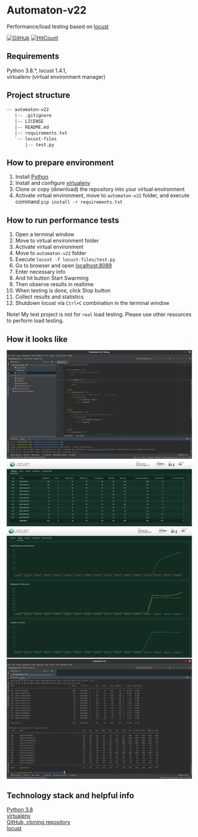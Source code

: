 # Automaton-v22
Performance/load testing based on [locust](https://locust.io/) 

[![GitHub](https://img.shields.io/github/license/mashape/apistatus.svg)](https://github.com/BurhanH/automaton-v22/blob/master/LICENSE)
[![HitCount](http://hits.dwyl.com/BurhanH/Automaton-v22.svg)](http://hits.dwyl.com/BurhanH/Automaton-v22)

## Requirements
Python 3.8.\*, locust 1.4.1, <br>
virtualenv (virtual environment manager) <br>

## Project structure
```text
-- automaton-v22
   |-- .gitignore
   |-- LICENSE
   |-- README.md
   |-- requirements.txt
   `-- locust-files
       |-- test.py
```

## How to prepare environment
1) Install [Python](https://www.python.org/downloads/)
2) Install and configure [virtualenv](https://packaging.python.org/guides/installing-using-pip-and-virtual-environments/)
3) Clone or copy (download) the repository into your virtual environment
4) Activate virtual environment, move to `automaton-v22` folder, and execute command `pip install -r requirements.txt`

## How to run performance tests
1) Open a terminal window
2) Move to virtual environment folder
3) Activate virtual environment
4) Move to `automaton-v22` folder
5) Execute `locust -f locust-files/test.py`
6) Go to browser and open [localhost:8089](http://localhost:8089)
7) Enter necessary info
8) And hit button Start Swarming
9) Then observe results in realtime
10) When testing is done, click Stop button
11) Collect results and statistics
12) Shutdown locust via `Ctrl+C` combination in the terminal window

Note! My test project is not for `real` load testing.
Please use other resources to perform load testing.

## How it looks like

![alt text](/screenshots/test-code.png "Test code") <br>
![alt text](/screenshots/statistics.png "Statistics") <br>
![alt text](/screenshots/charts.png "Charts") <br>
![alt text](/screenshots/statistics-2.png "Statistics 2") <br>

## Technology stack and helpful info
[Python 3.8](https://docs.python.org/3.8/) <br>
[virtualenv](https://packaging.python.org/guides/installing-using-pip-and-virtualenv/) <br>
[GitHub, cloning repository](https://docs.github.com/en/free-pro-team@latest/github/creating-cloning-and-archiving-repositories/cloning-a-repository) <br>
[locust](https://locust.io/) <br>
